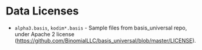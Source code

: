 # Data Licenses

- `alpha3.basis`, `kodim*.basis` - Sample files from basis_universal repo, under Apache 2 license (https://github.com/BinomialLLC/basis_universal/blob/master/LICENSE).
